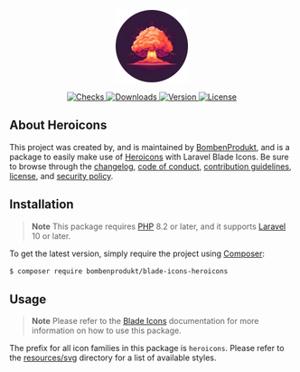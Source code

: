 <p align="center">
    <a href="https://bombenprodukt.com" target="_blank">
        <img src="https://raw.githubusercontent.com/BombenProdukt/assets/main/logo-text.svg" width="128" alt="BombenProdukt Logo" />
    </a>
</p>

<p align="center">
    <a href="https://github.com/BombenProdukt/blade-icons-heroicons/actions">
        <img src="https://badge.sh/github/check-runs/BombenProdukt/blade-icons-heroicons" alt="Checks" />
    </a>
    <a href="https://packagist.org/packages/bombenprodukt/blade-icons-heroicons">
        <img src="https://badge.sh/packagist/downloads/BombenProdukt/blade-icons-heroicons" alt="Downloads" />
    </a>
    <a href="https://packagist.org/packages/bombenprodukt/blade-icons-heroicons">
        <img src="https://badge.sh/packagist/version/BombenProdukt/blade-icons-heroicons" alt="Version" />
    </a>
    <a href="https://packagist.org/packages/bombenprodukt/blade-icons-heroicons">
        <img src="https://badge.sh/packagist/license/BombenProdukt/blade-icons-heroicons" alt="License" />
    </a>
</p>

## About Heroicons

This project was created by, and is maintained by [BombenProdukt](https://github.com/BombenProdukt), and is a package to easily make use of [Heroicons](https://heroicons.com/) with Laravel Blade Icons. Be sure to browse through the [changelog](CHANGELOG.md), [code of conduct](.github/CODE_OF_CONDUCT.md), [contribution guidelines](.github/CONTRIBUTING.md), [license](LICENSE), and [security policy](.github/SECURITY.md).

## Installation

> **Note**
> This package requires [PHP](https://www.php.net/) 8.2 or later, and it supports [Laravel](https://laravel.com/) 10 or later.

To get the latest version, simply require the project using [Composer](https://getcomposer.org/):

```bash
$ composer require bombenprodukt/blade-icons-heroicons
```

## Usage

> **Note**
> Please refer to the [Blade Icons](https://github.com/BombenProdukt/blade-icons) documentation for more information on how to use this package.

The prefix for all icon families in this package is `heroicons`. Please refer to the [resources/svg](/resources/svg) directory for a list of available styles.
